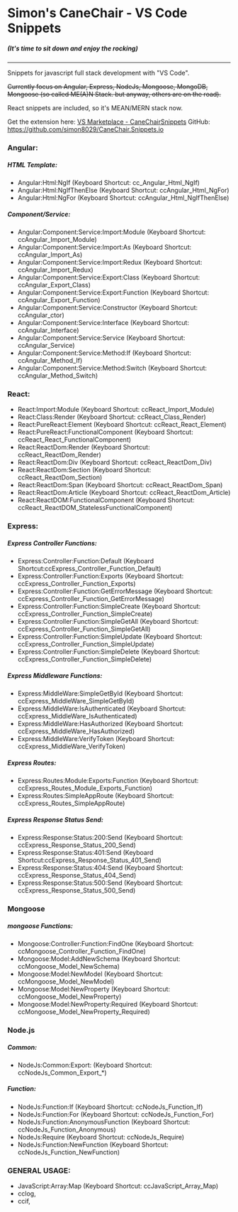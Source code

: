 # Simon's CaneChair - VS Code Snippets 
##### (It's time to sit down and enjoy the rocking)

***

Snippets for javascript full stack development with "VS Code".

<del>Currently focus on Angular, Express, NodeJs, Mongoose, MongoDB, Mongoose (so called ME(A)N Stack. but anyway, others are on the road).
  
React snippets are included, so it's MEAN/MERN stack now.

Get the extension here: [VS Marketplace - CaneChairSnippets](https://marketplace.visualstudio.com/items?itemName=Simon8029.canechairsnippets)
GitHub: https://github.com/simon8029/CaneChair.Snippets.io

### Angular:
##### HTML Template:
* Angular:Html:NgIf (Keyboard Shortcut: cc_Angular_Html_NgIf) 
* Angular:Html:NgIfThenElse (Keyboard Shortcut: ccAngular_Html_NgFor)
* Angular:Html:NgFor (Keyboard Shortcut: ccAngular_Html_NgIfThenElse) 
##### Component/Service:
* Angular:Component:Service:Import:Module  (Keyboard Shortcut: ccAngular_Import_Module)
* Angular:Component:Service:Import:As (Keyboard Shortcut: ccAngular_Import_As)
* Angular:Component:Service:Import:Redux (Keyboard Shortcut: ccAngular_Import_Redux)
* Angular:Component:Service:Export:Class (Keyboard Shortcut: ccAngular_Export_Class)
* Angular:Component:Service:Export:Function (Keyboard Shortcut: ccAngular_Export_Function)
* Angular:Component:Service:Constructor (Keyboard Shortcut: ccAngular_ctor)
* Angular:Component:Service:Interface (Keyboard Shortcut: ccAngular_Interface)
* Angular:Component:Service:Service (Keyboard Shortcut: ccAngular_Service)
* Angular:Component:Service:Method:If (Keyboard Shortcut: ccAngular_Method_If)
* Angular:Component:Service:Method:Switch (Keyboard Shortcut: ccAngular_Method_Switch)
### React:
* React:Import:Module (Keyboard Shortcut: ccReact_Import_Module)
* React:Class:Render (Keyboard Shortcut: ccReact_Class_Render)
* React:PureReact:Element (Keyboard Shortcut: ccReact_React_Element)
* React:PureReact:FunctionalComponent (Keyboard Shortcut: ccReact_React_FunctionalComponent)
* React:ReactDom:Render (Keyboard Shortcut: ccReact_ReactDom_Render)
* React:ReactDom:Div (Keyboard Shortcut: ccReact_ReactDom_Div)
* React:ReactDom:Section (Keyboard Shortcut: ccReact_ReactDom_Section)
* React:ReactDom:Span (Keyboard Shortcut: ccReact_ReactDom_Span)
* React:ReactDom:Article (Keyboard Shortcut: ccReact_ReactDom_Article)
* React:ReactDOM:FunctionalComponent (Keyboard Shortcut: ccReact_ReactDOM_StatelessFunctionalComponent)
### Express:
##### Express Controller Functions: 
* Express:Controller:Function:Default (Keyboard Shortcut:ccExpress_Controller_Function_Default)
* Express:Controller:Function:Exports (Keyboard Shortcut: ccExpress_Controller_Function_Exports)
* Express:Controller:Function:GetErrorMessage (Keyboard Shortcut: ccExpress_Controller_Function_GetErrorMessage)
* Express:Controller:Function:SimpleCreate (Keyboard Shortcut: ccExpress_Controller_Function_SimpleCreate)
* Express:Controller:Function:SimpleGetAll (Keyboard Shortcut: ccExpress_Controller_Function_SimpleGetAll)
* Express:Controller:Function:SimpleUpdate (Keyboard Shortcut: ccExpress_Controller_Function_SimpleUpdate)
* Express:Controller:Function:SimpleDelete (Keyboard Shortcut: ccExpress_Controller_Function_SimpleDelete)
##### Express Middleware Functions: 
* Express:MiddleWare:SimpleGetById (Keyboard Shortcut: ccExpress_MiddleWare_SimpleGetById)
* Express:MiddleWare:IsAuthenticated (Keyboard Shortcut: ccExpress_MiddleWare_IsAuthenticated)
* Express:MiddleWare:HasAuthorized (Keyboard Shortcut: ccExpress_MiddleWare_HasAuthorized)
* Express:MiddleWare:VerifyToken (Keyboard Shortcut: ccExpress_MiddleWare_VerifyToken)
##### Express Routes: 
* Express:Routes:Module:Exports:Function (Keyboard Shortcut: ccExpress_Routes_Module_Exports_Function)
* Express:Routes:SimpleAppRoute (Keyboard Shortcut: ccExpress_Routes_SimpleAppRoute)
##### Express Response Status Send: 
* Express:Response:Status:200:Send (Keyboard Shortcut: ccExpress_Response_Status_200_Send)
* Express:Response:Status:401:Send (Keyboard Shortcut:ccExpress_Response_Status_401_Send)
* Express:Response:Status:404:Send (Keyboard Shortcut: ccExpress_Response_Status_404_Send)
* Express:Response:Status:500:Send (Keyboard Shortcut: ccExpress_Response_Status_500_Send)
### Mongoose
##### mongoose Functions: 
* Mongoose:Controller:Function:FindOne (Keyboard Shortcut: ccMongoose_Controller_Function_FindOne)
* Mongoose:Model:AddNewSchema (Keyboard Shortcut: ccMongoose_Model_NewSchema)
* Mongoose:Model:NewModel (Keyboard Shortcut: ccMongoose_Model_NewModel)
* Mongoose:Model:NewProperty (Keyboard Shortcut: ccMongoose_Model_NewProperty)
* Mongoose:Model:NewProperty:Required (Keyboard Shortcut: ccMongoose_Model_NewProperty_Required)
### Node.js
##### Common:
* NodeJs:Common:Export: (Keyboard Shortcut: ccNodeJs_Common_Export_*)
##### Function:
* NodeJs:Function:If (Keyboard Shortcut: ccNodeJs_Function_If)
* NodeJs:Function:For (Keyboard Shortcut: ccNodeJs_Function_For)
* NodeJs:Function:AnonymousFunction (Keyboard Shortcut: ccNodeJs_Function_Anonymous)
* NodeJs:Require (Keyboard Shortcut: ccNodeJs_Require)
* NodeJs:Function:NewFunction (Keyboard Shortcut: ccNodeJs_Function_NewFunction)

### GENERAL USAGE:
* JavaScript:Array:Map (Keyboard Shortcut: ccJavaScript_Array_Map)
* cclog, 
* ccif,  
